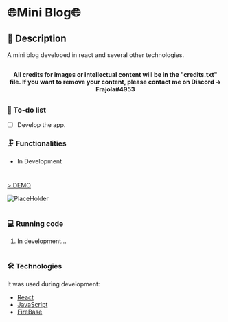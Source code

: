 # 🌐Mini Blog🌐
## 📖 Description 
<p>A mini blog developed in react and several other technologies.</p>

##

<h4 align="center">All credits for images or intellectual content will be in the "credits.txt" file. If you want to remove your content, please contact me on Discord -> Frajola#4953 <em></em></h4>

##

### 📓 To-do list

- [ ] Develop the app.

### 🗜️ Functionalities

- In Development

#
<a href="https://github.com/GuilhermeNono/MiniBlog-ReactJS">> DEMO</a>

![PlaceHolder](https://sunsetmediawave.files.wordpress.com/2014/10/1-title1.gif)

#

### 💻 Running code

1. In development...

#

### 🛠️ Technologies

It was used during development:
- [React](https://reactjs.org/)
- [JavaScript](https://developer.mozilla.org/en-US/docs/Web/JavaScript)
- [FireBase](https://firebase.google.com/)
